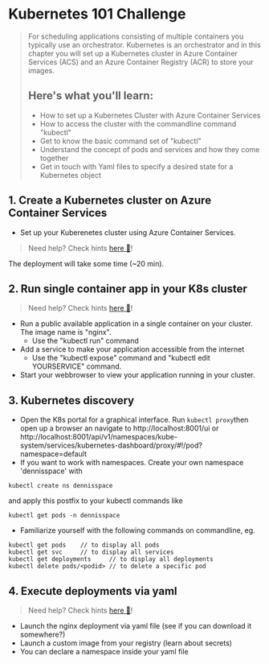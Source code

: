 # Kubernetes 101 Challenge
> For scheduling applications consisting of multiple containers you typically use an orchestrator. Kubernetes is an orchestrator and in this chapter you will set up a Kubernetes cluster in Azure Container Services (ACS) and an Azure Container Registry (ACR) to store your images.
>## Here's what you'll learn:
> - How to set up a Kubernetes Cluster with Azure Container Services
> - How to access the cluster with the commandline command "kubectl"
> - Get to know the basic command set of "kubectl"
> - Understand the concept of pods and services and how they come together
> - Get in touch with Yaml files to specify a desired state for a Kubernetes object


## 1. Create a Kubernetes cluster on Azure Container Services 
- Set up your Kuberenetes cluster using Azure Container Services.
> Need help? Check hints [here :blue_book:](hints/createk8scluster.md)!

The deployment will take some time (~20 min). 

## 2. Run single container app in your K8s cluster
> Need help? Check hints [here :blue_book:](hints/k8sSingle.md)!
- Run a public available application in a single container on your cluster. The image name is "nginx".
    - Use the "kubectl run" command
- Add a service to make your application accessible from the internet
    - Use the "kubectl expose" command and "kubectl edit YOURSERVICE" command.
- Start your webbrowser to view your application running in your cluster.

## 3. Kubernetes discovery
- Open the K8s portal for a graphical interface. Run `kubectl proxy`then open up a browser an navigate to http://localhost:8001/ui or http://localhost:8001/api/v1/namespaces/kube-system/services/kubernetes-dashboard/proxy/#!/pod?namespace=default
- If you want to work with namespaces. Create your own namespace 'dennisspace' with 
```
kubectl create ns dennisspace
```
and apply this postfix to your  kubectl commands like 
```
kubectl get pods -n dennisspace
```

- Familiarize yourself with the following commands on commandline, eg.
```
kubectl get pods    // to display all pods
kubectl get svc     // to display all services
kubectl get deployments     // to display all deployments
kubectl delete pods/<podid> // to delete a specific pod

```

## 4. Execute deployments via yaml
> Need help? Check hints [here :blue_book:](hints/yamlfiles.md)!

- Launch the nginx deployment via yaml file (see if you can download it somewhere?)
- Launch a custom image from your registry (learn about secrets)
- You can declare a namespace inside your yaml file
